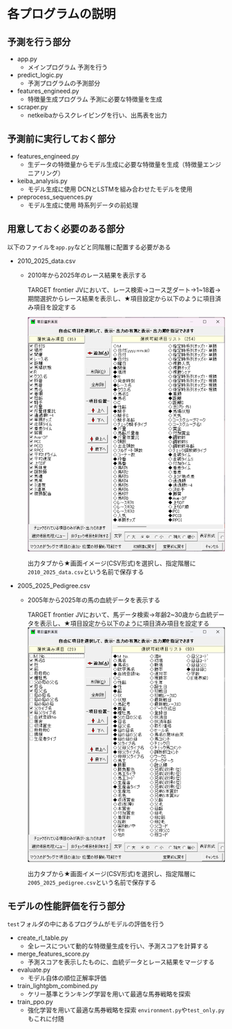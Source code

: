 # 各プログラムの説明

## 予測を行う部分

- app.py
  - メインプログラム 予測を行う
- predict_logic.py
  - 予測プログラムの予測部分
- features_engineed.py
  - 特徴量生成プログラム 予測に必要な特徴量を生成
- scraper.py
  - netkeibaからスクレイピングを行い、出馬表を出力

## 予測前に実行しておく部分
- features_engineed.py
  - 生データの特徴量からモデル生成に必要な特徴量を生成（特徴量エンジニアリング）
- keiba_analysis.py
  - モデル生成に使用 DCNとLSTMを組み合わせたモデルを使用
- preprocess_sequences.py
  - モデル生成に使用 時系列データの前処理

## 用意しておく必要のある部分
以下のファイルを`app.py`などと同階層に配置する必要がある
- 2010_2025_data.csv
  - 2010年から2025年のレース結果を表示する
   
    TARGET frontier JVにおいて、レース検索→コース芝ダート→1~18着→期間選択からレース結果を表示し、★項目設定から以下のように項目済み項目を設定する

    ![レース結果](https://github.com/illperiod/Horse_Racing_AI_Prediction/blob/main/screenshot/TARGET_data.png)

    出力タブから★画面イメージ(CSV形式)を選択し、指定階層に`2010_2025_data.csv`という名前で保存する

- 2005_2025_Pedigree.csv
  - 2005年から2025年の馬の血統データを表示する

    TARGET frontier JVにおいて、馬データ検索→年齢2~30歳から血統データを表示し、★項目設定から以下のように項目済み項目を設定する
    ![血統データ](https://github.com/illperiod/Horse_Racing_AI_Prediction/blob/main/screenshot/TARGET_pedigree.png)

    出力タブから★画面イメージ(CSV形式)を選択し、指定階層に`2005_2025_pedigree.csv`という名前で保存する
  
## モデルの性能評価を行う部分
`test`フォルダの中にあるプログラムがモデルの評価を行う
- create_rl_table.py
  - 全レースについて動的な特徴量生成を行い、予測スコアを計算する
- merge_features_score.py
  - 予測スコアを表示したものに、血統データとレース結果をマージする
- evaluate.py
  - モデル自体の順位正解率評価
- train_lightgbm_combined.py
  - ケリー基準とランキング学習を用いて最適な馬券戦略を探索
- train_ppo.py
  - 強化学習を用いて最適な馬券戦略を探索 `environment.py`や`test_only.py`もこれに付随